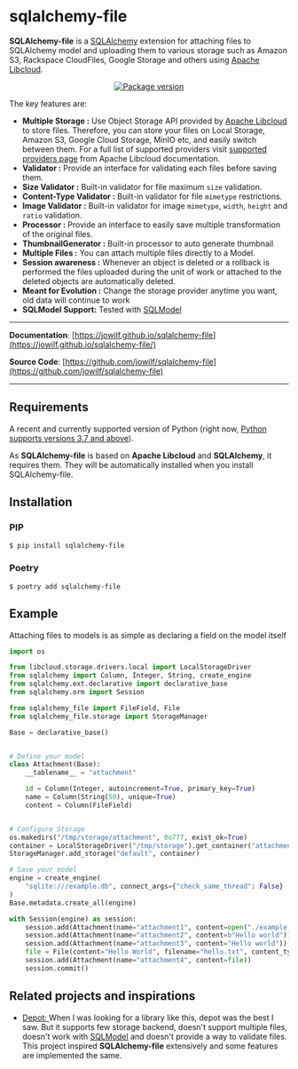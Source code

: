 # sqlalchemy-file


**SQLAlchemy-file** is a [SQLAlchemy](https://www.sqlalchemy.org/) extension for attaching files to SQLAlchemy model and
uploading them to various storage such as Amazon S3, Rackspace CloudFiles, Google Storage and others
using [Apache Libcloud](https://github.com/apache/libcloud).

<p align="center">
<a href="https://pypi.org/project/sqlalchemy-file/">
    <img src="https://badge.fury.io/py/sqlalchemy-file.svg" alt="Package version">
</a>
</p>


The key features are:

* **Multiple Storage :** Use Object Storage API provided by [Apache Libcloud](https://github.com/apache/libcloud) to
  store files. Therefore, you can store your files on Local Storage, Amazon S3, Google Cloud Storage, MinIO etc, and
  easily switch between them. For a full list of supported providers
  visit [supported providers page](https://libcloud.readthedocs.io/en/stable/storage/supported_providers.html) from Apache
  Libcloud documentation.
* **Validator :**  Provide an interface for validating each files before saving them.
* **Size Validator :** Built-in validator for file maximum `size` validation.
* **Content-Type Validator :** Built-in validator for file ``mimetype`` restrictions.
* **Image Validator :** Built-in validator for image `mimetype`, `width`, `height` and `ratio` validation.
* **Processor :** Provide an interface to easily save multiple transformation of the original files.
* **ThumbnailGenerator :** Built-in processor to auto generate thumbnail
* **Multiple Files :** You can attach multiple files directly to a Model.
* **Session awareness :** Whenever an object is deleted or a rollback is performed the files uploaded during the unit of
  work or attached to the deleted objects are automatically deleted.
* **Meant for Evolution :** Change the storage provider anytime you want, old data will continue to work
* **SQLModel Support:** Tested with [SQLModel](https://github.com/tiangolo/sqlmodel)

---

**Documentation**: [https://jowilf.github.io/sqlalchemy-file](https://jowilf.github.io/sqlalchemy-file/)

**Source Code**: [https://github.com/jowilf/sqlalchemy-file](https://github.com/jowilf/sqlalchemy-file)

---

## Requirements

A recent and currently supported version of Python (right
now, <a href="https://www.python.org/downloads/" class="external-link" target="_blank">Python supports versions 3.7 and
above</a>).

As **SQLAlchemy-file** is based on **Apache Libcloud** and **SQLAlchemy**, it requires them. They will be automatically
installed when you install SQLAlchemy-file.

## Installation

### PIP

```shell
$ pip install sqlalchemy-file
```

### Poetry

```shell
$ poetry add sqlalchemy-file
```

## Example

Attaching files to models is as simple as declaring a field on the model itself

```Python
import os

from libcloud.storage.drivers.local import LocalStorageDriver
from sqlalchemy import Column, Integer, String, create_engine
from sqlalchemy.ext.declarative import declarative_base
from sqlalchemy.orm import Session

from sqlalchemy_file import FileField, File
from sqlalchemy_file.storage import StorageManager

Base = declarative_base()


# Define your model
class Attachment(Base):
    __tablename__ = "attachment"

    id = Column(Integer, autoincrement=True, primary_key=True)
    name = Column(String(50), unique=True)
    content = Column(FileField)


# Configure Storage
os.makedirs("/tmp/storage/attachment", 0o777, exist_ok=True)
container = LocalStorageDriver("/tmp/storage").get_container("attachment")
StorageManager.add_storage("default", container)

# Save your model
engine = create_engine(
    "sqlite:///example.db", connect_args={"check_same_thread": False}
)
Base.metadata.create_all(engine)

with Session(engine) as session:
    session.add(Attachment(name="attachment1", content=open("./example.txt", "rb")))
    session.add(Attachment(name="attachment2", content=b"Hello world"))
    session.add(Attachment(name="attachment3", content="Hello world"))
    file = File(content="Hello World", filename="hello.txt", content_type="text/plain")
    session.add(Attachment(name="attachment4", content=file))
    session.commit()

```

## Related projects and inspirations

* [Depot: ](https://github.com/amol-/depot) When I was looking for a library like this, depot was the
best I saw. But it supports few storage backend, doesn't support multiple files, doesn't work with 
[SQLModel](https://github.com/tiangolo/sqlmodel) and doesn't provide a way to validate files. This project inspired **SQLAlchemy-file** extensively
and some features are implemented the same.
